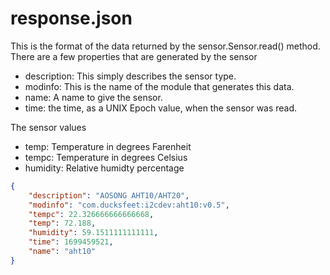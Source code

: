 # response.json

This is the format of the data returned by the sensor.Sensor.read() method. There are a few properties
that are generated by the sensor

* description: This simply describes the sensor type.
* modinfo: This is the name of the module that generates this data.
* name: A name to give the sensor. 
* time: the time, as a UNIX Epoch value, when the sensor was read.

The sensor values

* temp: Temperature in degrees Farenheit
* tempc: Temperature in degrees Celsius
* humidity: Relative humidty percentage


```json
{
	"description": "AOSONG AHT10/AHT20",
	"modinfo": "com.ducksfeet:i2cdev:aht10:v0.5", 
	"tempc": 22.326666666666668,
	"temp": 72.188,
	"humidity": 59.1511111111111,
	"time": 1699459521,
	"name": "aht10"
}

```
